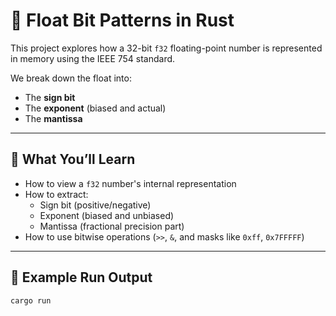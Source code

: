 # 🧠 Float Bit Patterns in Rust

This project explores how a 32-bit `f32` floating-point number is represented in memory using the IEEE 754 standard.

We break down the float into:

- The **sign bit**
- The **exponent** (biased and actual)
- The **mantissa**

---

## 📘 What You’ll Learn

- How to view a `f32` number's internal representation
- How to extract:
  - Sign bit (positive/negative)
  - Exponent (biased and unbiased)
  - Mantissa (fractional precision part)
- How to use bitwise operations (`>>`, `&`, and masks like `0xff`, `0x7FFFFF`)

---

## 🧪 Example Run Output

```zsh
cargo run
```
